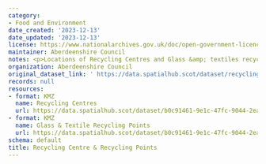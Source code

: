 ```yaml
---
category:
- Food and Environment
date_created: '2023-12-13'
date_updated: '2023-12-13'
license: https://www.nationalarchives.gov.uk/doc/open-government-licence/version/3/
maintainer: Aberdeenshire Council
notes: <p>Locations of Recycling Centres and Glass &amp; textiles recycling points</p>
organization: Aberdeenshire Council
original_dataset_link: ' https://data.spatialhub.scot/dataset/recycling_centre_recycling_points-as'
records: null
resources:
- format: KMZ
  name: Recycling Centres
  url: https://data.spatialhub.scot/dataset/b0c91461-9e1c-47fc-9044-2ea1bb362673/resource/204dad9e-c794-4c92-aec6-f7e982f9589c/download/recycling_centres.kmz
- format: KMZ
  name: Glass & Textile Recycling Points
  url: https://data.spatialhub.scot/dataset/b0c91461-9e1c-47fc-9044-2ea1bb362673/resource/00f0e407-22b3-4476-a592-09c4152825fa/download/recycling_points.kmz
schema: default
title: Recycling Centre & Recycling Points
---
```

